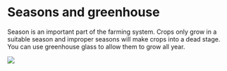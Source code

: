 # Seasons and greenhouse

Season is an important part of the farming system. Crops only grow in a suitable season and improper seasons will make crops into a dead stage. You can use greenhouse glass to allow them to grow all year.

![](https://images.polymart.org/proxy/?url=https%3A%2F%2Fi.imgur.com%2FlsvPUOM.gif\&v=2)
